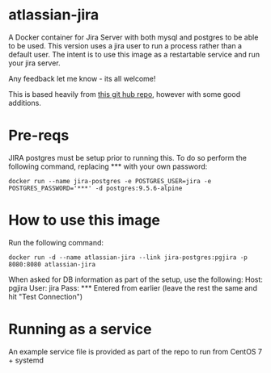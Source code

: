 # atlassian-jira
A Docker container for Jira Server with both mysql and postgres to be able to be used. 
This version uses a jira user to run a process rather than a default user.
The intent is to use this image as a restartable service and run your jira  server.

Any feedback let me know - its all welcome!

This is based heavily from [this git hub repo](https://github.com/cptactionhank/docker-atlassian-jira), however with some good additions.

# Pre-reqs
JIRA postgres must be setup prior to running this. To do so perform the following command, replacing *** with your own password:
```
docker run --name jira-postgres -e POSTGRES_USER=jira -e POSTGRES_PASSWORD='***' -d postgres:9.5.6-alpine
```

# How to use this image
Run the following command:
```
docker run -d --name atlassian-jira --link jira-postgres:pgjira -p 8080:8080 atlassian-jira
```
When asked for DB information as part of the setup, use the following:
Host: pgjira
User: jira
Pass: *** Entered from earlier
(leave the rest the same and hit "Test Connection")

# Running as a service
An example service file is provided as part of the repo to run from CentOS 7 + systemd

